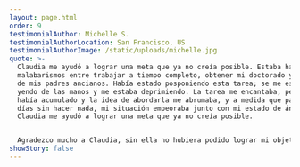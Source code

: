```yaml
---
layout: page.html
order: 9
testimonialAuthor: Michelle S.
testimonialAuthorLocation: San Francisco, US
testimonialAuthorImage: /static/uploads/michelle.jpg
quote: >-
  Claudia me ayudó a lograr una meta que ya no creía posible. Estaba haciendo
  malabarismos entre trabajar a tiempo completo, obtener mi doctorado y cuidar
  de mis padres ancianos. Había estado posponiendo esta tarea; se me estaba
  yendo de las manos y me estaba deprimiendo. La tarea me encantaba, pero se me
  había acumulado y la idea de abordarla me abrumaba, y a medida que pasaban los
  días sin hacer nada, mi situación empeoraba junto con mi estado de ánimo.
  Claudia me ayudó a lograr una meta que ya no creía posible.


  Agradezco mucho a Claudia, sin ella no hubiera podido lograr mi objetivo.
showStory: false
---
```

